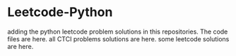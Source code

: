 # Leetcode-Python
adding the python leetcode problem solutions in this repositories. 
The code files are here.
all CTCI problems solutions are here.
some leetcode solutions are here.















































































































































































































































































































































































































































































































































































































































































































































































































































































































































